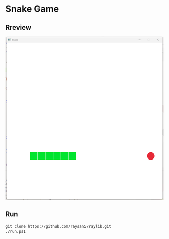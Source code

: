 # Snake Game

## Rreview
![preview.png](image/preview.png)

## Run
```
git clone https://github.com/raysan5/raylib.git
./run.ps1
```